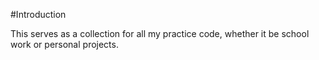 #Introduction

This serves as a collection for all my practice code, whether it be school work or personal projects.
